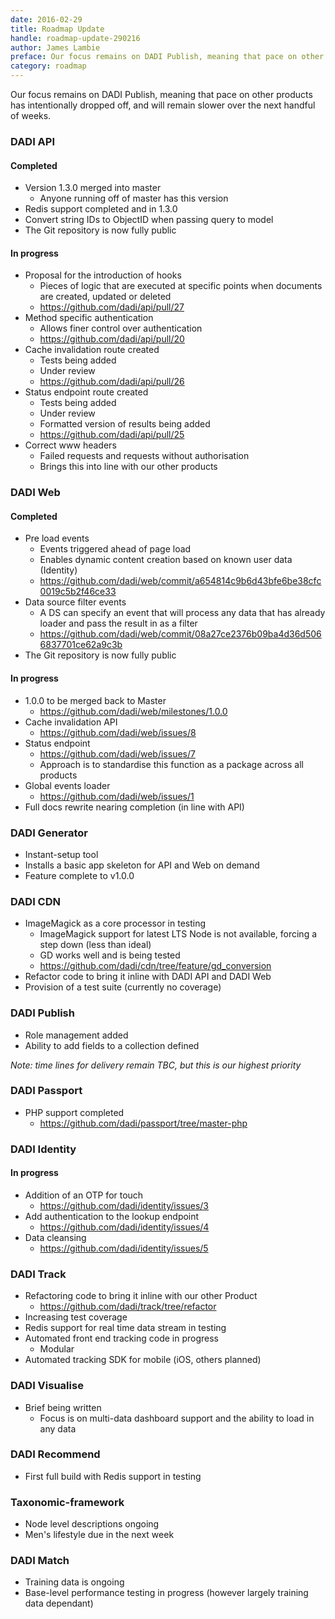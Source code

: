 ```yaml
---
date: 2016-02-29
title: Roadmap Update
handle: roadmap-update-290216
author: James Lambie
preface: Our focus remains on DADI Publish, meaning that pace on other products has intentionally dropped off, and will remain slower over the next handful of weeks.
category: roadmap
---
```


Our focus remains on DADI Publish, meaning that pace on other products has intentionally dropped off, and will remain slower over the next handful of weeks.

### DADI API

#### Completed

* Version 1.3.0 merged into master
	* Anyone running off of master has this version
* Redis support completed and in 1.3.0
* Convert string IDs to ObjectID when passing query to model
* The Git repository is now fully public

#### In progress

* Proposal for the introduction of hooks
	* Pieces of logic that are executed at specific points when documents are created, updated or deleted
	* https://github.com/dadi/api/pull/27
* Method specific authentication
	* Allows finer control over authentication
	* https://github.com/dadi/api/pull/20
* Cache invalidation route created
	* Tests being added
	* Under review
	* https://github.com/dadi/api/pull/26
* Status endpoint route created
	* Tests being added
	* Under review
	* Formatted version of results being added
	* https://github.com/dadi/api/pull/25
* Correct www headers
	* Failed requests and requests without authorisation
	* Brings this into line with our other products

### DADI Web

#### Completed

* Pre load events
	* Events triggered ahead of page load
	* Enables dynamic content creation based on known user data (Identity)
	* https://github.com/dadi/web/commit/a654814c9b6d43bfe6be38cfc0019c5b2f46ce33
* Data source filter events
	* A DS can specify an event that will process any data that has already loader and pass the result in as a filter
	* https://github.com/dadi/web/commit/08a27ce2376b09ba4d36d5066837701ce62a9c3b
* The Git repository is now fully public

#### In progress

* 1.0.0 to be merged back to Master
	* https://github.com/dadi/web/milestones/1.0.0
* Cache invalidation API
	* https://github.com/dadi/web/issues/8
* Status endpoint
	* https://github.com/dadi/web/issues/7
	* Approach is to standardise this function as a package across all products
* Global events loader
	* https://github.com/dadi/web/issues/1
* Full docs rewrite nearing completion (in line with API)

### DADI Generator

* Instant-setup tool
* Installs a basic app skeleton for API and Web on demand
* Feature complete to v1.0.0

### DADI CDN

* ImageMagick as a core processor in testing
	* ImageMagick support for latest LTS Node is not available, forcing a step down (less than ideal)
	* GD works well and is being tested
	* https://github.com/dadi/cdn/tree/feature/gd_conversion
* Refactor code to bring it inline with DADI API and DADI Web
* Provision of a test suite (currently no coverage)

### DADI Publish

* Role management added
* Ability to add fields to a collection defined

_Note: time lines for delivery remain TBC, but this is our highest priority_

### DADI Passport

* PHP support completed
	* https://github.com/dadi/passport/tree/master-php

### DADI Identity

#### In progress

* Addition of an OTP for touch
	* https://github.com/dadi/identity/issues/3
* Add authentication to the lookup endpoint
	* https://github.com/dadi/identity/issues/4
* Data cleansing
	* https://github.com/dadi/identity/issues/5

### DADI Track

* Refactoring code to bring it inline with our other Product
	* https://github.com/dadi/track/tree/refactor
* Increasing test coverage
* Redis support for real time data stream in testing
* Automated front end tracking code in progress
	* Modular
* Automated tracking SDK for mobile (iOS, others planned)

### DADI Visualise

* Brief being written
	* Focus is on multi-data dashboard support and the ability to load in any data

### DADI Recommend

* First full build with Redis support in testing

### Taxonomic-framework

* Node level descriptions ongoing
* Men's lifestyle due in the next week

### DADI Match

* Training data is ongoing
* Base-level performance testing in progress (however largely training data dependant)
